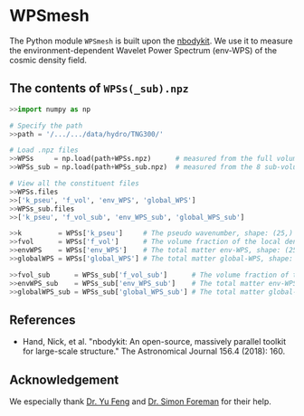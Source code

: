 # WPSmesh
The Python module `WPSmesh` is built upon the [nbodykit](https://nbodykit.readthedocs.io/en/latest/). We use it to measure the environment-dependent Wavelet Power Spectrum (env-WPS) of the cosmic density field. 

## The contents of `WPSs(_sub).npz`
```Python
>>import numpy as np

# Specify the path
>>path = '/.../.../data/hydro/TNG300/'

# Load .npz files
>>WPSs     = np.load(path+WPSs.npz)      # measured from the full volume
>>WPSs_sub = np.load(path+WPSs_sub.npz)  # measured from the 8 sub-volumes

# View all the constituent files
>>WPSs.files
>>['k_pseu', 'f_vol', 'env_WPS', 'global_WPS']
>>WPSs_sub.files
>>['k_pseu', 'f_vol_sub', 'env_WPS_sub', 'global_WPS_sub']

>>k         = WPSs['k_pseu']     # The pseudo wavenumber, shape: (25,)
>>fvol      = WPSs['f_vol']      # The volume fraction of the local density environment, shape: (8,)
>>envWPS    = WPSs['env_WPS']    # The total matter env-WPS, shape: (25,8)
>>globalWPS = WPSs['global_WPS'] # The total matter global-WPS, shape: (25,)

>>fvol_sub      = WPSs_sub['f_vol_sub']      # The volume fraction of the local density environment, shape: (8,8)
>>envWPS_sub    = WPSs_sub['env_WPS_sub']    # The total matter env-WPS, shape: (25,8,8)
>>globalWPS_sub = WPSs_sub['global_WPS_sub'] # The total matter global-WPS, shape: (25,8)
```

## References

- Hand, Nick, et al. "nbodykit: An open-source, massively parallel toolkit for large-scale structure." The Astronomical Journal 156.4 (2018): 160.

## Acknowledgement

We especially thank [Dr. Yu Feng](https://github.com/rainwoodman) and [Dr. Simon Foreman](https://github.com/sjforeman) for their help.
